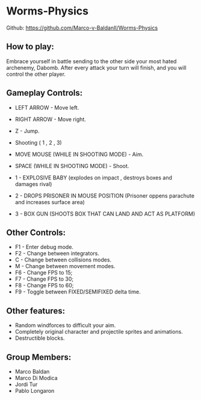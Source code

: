 # Worms-Physics

Github: https://github.com/Marco-v-BaldanII/Worms-Physics

## How to play:
Embrace yourself in battle sending to the other side your most hated archenemy, Dabomb. After every attack your turn will finish, and you will control the other player.

## Gameplay Controls:
- LEFT ARROW - Move left.
- RIGHT ARROW - Move right.
- Z - Jump.

- Shooting ( 1 , 2 , 3)
- MOVE MOUSE (WHILE IN SHOOTING MODE) - Aim.
- SPACE (WHILE IN SHOOTING MODE) - Shoot.
- 1 - EXPLOSIVE BABY (explodes on impact , destroys boxes and damages rival)
- 2 - DROPS PRISONER IN MOUSE POSITION (Prisoner oppens parachute and increases surface area)
- 3 - BOX GUN (SHOOTS BOX THAT CAN LAND AND ACT AS PLATFORM)

## Other Controls:
- F1 - Enter debug mode.
- F2 - Change between integrators.
- C - Change between collisions modes.
- M - Change between movement modes.
- F6 - Change FPS to 15;
- F7 - Change FPS to 30;
- F8 - Change FPS to 60;
- F9 - Toggle between FIXED/SEMIFIXED delta time.

## Other features:
- Random windforces to difficult your aim.
- Completely original character and projectile sprites and animations.
- Destructible blocks.

## Group Members:
- Marco Baldan
- Marco Di Modica
- Jordi Tur
- Pablo Longaron


